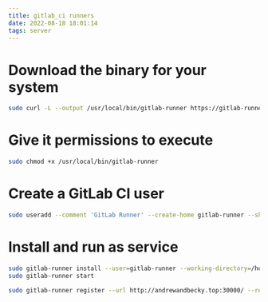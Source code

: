 ```yaml
---
title: gitlab_ci runners
date: 2022-08-18 18:01:14
tags: server
---
```


# Download the binary for your system
```bash
sudo curl -L --output /usr/local/bin/gitlab-runner https://gitlab-runner-downloads.s3.amazonaws.com/latest/binaries/gitlab-runner-linux-amd64
```
# Give it permissions to execute

```bash
sudo chmod +x /usr/local/bin/gitlab-runner
```

# Create a GitLab CI user
```bash
sudo useradd --comment 'GitLab Runner' --create-home gitlab-runner --shell /bin/bash
```
# Install and run as service
```bash
sudo gitlab-runner install --user=gitlab-runner --working-directory=/home/gitlab-runner
sudo gitlab-runner start
```

```bash
sudo gitlab-runner register --url http://andrewandbecky.top:30000/ --registration-token $REGISTRATION_TOKEN
```